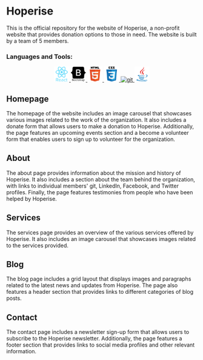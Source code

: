 <h1>Hoperise</h1>

This is the official repository for the website of Hoperise, a non-profit website that provides donation options to those in need. The website is built by a team of 5 members.
<h3 align="left">Languages and Tools:</h3>
<p align="center"> 
     <a href="https://reactjs.org/" target="_blank" rel="noreferrer"> <img src="https://raw.githubusercontent.com/devicons/devicon/master/icons/react/react-original-wordmark.svg" alt="react" width="40" height="40"/> </a> 
    <a href="https://getbootstrap.com" target="_blank" rel="noreferrer"> <img src="https://raw.githubusercontent.com/devicons/devicon/master/icons/bootstrap/bootstrap-plain-wordmark.svg" alt="bootstrap" width="40" height="40"/> </a>
     <a href="https://www.w3.org/html/" target="_blank" rel="noreferrer"> <img src="https://raw.githubusercontent.com/devicons/devicon/master/icons/html5/html5-original-wordmark.svg" alt="html5" width="40" height="40"/> </a> 
    <a href="https://www.w3schools.com/css/" target="_blank" rel="noreferrer"> <img src="https://raw.githubusercontent.com/devicons/devicon/master/icons/css3/css3-original-wordmark.svg" alt="css3" width="40" height="40"/> </a> 
    <a href="https://git-scm.com/" target="_blank" rel="noreferrer"> <img src="https://www.vectorlogo.zone/logos/git-scm/git-scm-icon.svg" alt="git" width="40" height="40"/> </a> 
    <a href="https://www.java.com" target="_blank" rel="noreferrer"> <img src="https://raw.githubusercontent.com/devicons/devicon/master/icons/java/java-original.svg" alt="java" width="40" height="40"/> </a> 
   </p>

<h2>Homepage</h2>
The homepage of the website includes an image carousel that showcases various images related to the work of the organization. It also includes a donate form that allows users to make a donation to Hoperise. Additionally, the page features an upcoming events section and a become a volunteer form that enables users to sign up to volunteer for the organization.

<h2>About</h2>
The about page provides information about the mission and history of Hoperise. It also includes a section about the team behind the organization, with links to individual members' git, LinkedIn, Facebook, and Twitter profiles. Finally, the page features testimonies from people who have been helped by Hoperise.

<h2>Services</h2>
The services page provides an overview of the various services offered by Hoperise. It also includes an image carousel that showcases images related to the services provided.

<h2>Blog</h2>
The blog page includes a grid layout that displays images and paragraphs related to the latest news and updates from Hoperise. The page also features a header section that provides links to different categories of blog posts.

<h2>Contact</h2>
The contact page includes a newsletter sign-up form that allows users to subscribe to the Hoperise newsletter. Additionally, the page features a footer section that provides links to social media profiles and other relevant information.
